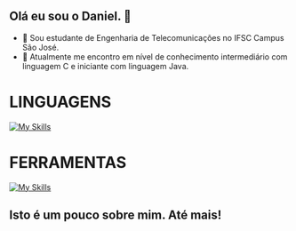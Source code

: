 ## Olá eu sou o Daniel. 👋

- 🔭 Sou estudante de Engenharia de Telecomunicações no IFSC Campus São José.
- 🌱 Atualmente me encontro em nível de conhecimento intermediário com linguagem C e iniciante com linguagem Java.
# LINGUAGENS  
[![My Skills](https://skillicons.dev/icons?i=c,java,matlab,python)](https://skillicons.dev)  
# FERRAMENTAS 
[![My Skills](https://skillicons.dev/icons?i=linux,vscode,clion,git,cmake)](https://skillicons.dev)
## Isto é um pouco sobre mim. Até mais!



